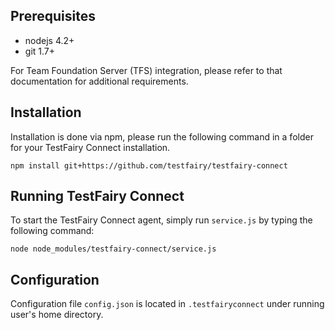 
## Prerequisites

- nodejs 4.2+
- git 1.7+

For Team Foundation Server (TFS) integration, please refer to that documentation for additional requirements. 

## Installation

Installation is done via npm, please run the following command in a folder for your TestFairy Connect installation.

 ```
 npm install git+https://github.com/testfairy/testfairy-connect
 ```
 
## Running TestFairy Connect

To start the TestFairy Connect agent, simply run `service.js` by typing the following command:

 ```
 node node_modules/testfairy-connect/service.js
 ```
   
## Configuration

Configuration file `config.json` is located in `.testfairyconnect` under running user's home directory. 


